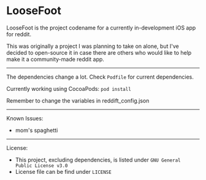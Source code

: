LooseFoot
======

LooseFoot is the project codename for a currently in-development iOS app for reddit.

This was originally a project I was planning to take on alone, but I've decided to open-source it in case there are others who would like to help make it a community-made reddit app.

----

The dependencies change a lot. Check ``Podfile`` for current dependencies.

Currently working using CocoaPods: ``pod install``

Remember to change the variables in reddift_config.json

----

Known Issues:
* mom's spaghetti


----

License:
* This project, excluding dependencies, is listed under `GNU General Public License v3.0`
* License file can be find under `LICENSE`
